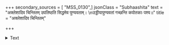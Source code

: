 +++
secondary_sources = [ "MSS_0130",]
jsonClass = "Subhaashita"
text = "अक्लेशादिव चिन्तितम् उपतिष्ठति सिद्धमेव पुण्यवताम्।  \nउड्डीयापुण्यवतां गच्छन्ति कपोतकाः पश्य॥"
title = "अक्लेशादिव चिन्तितम्"

+++

<details><summary>Text</summary>

अक्लेशादिव चिन्तितम् उपतिष्ठति सिद्धमेव पुण्यवताम्।  
उड्डीयापुण्यवतां गच्छन्ति कपोतकाः पश्य॥
</details>
